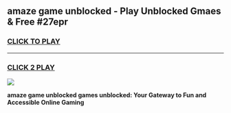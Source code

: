 
## amaze game unblocked - Play Unblocked Gmaes & Free #27epr
<h3>
<a href="https://premium.freeplayer.one?title=amaze_game_unblocked&ref=03M">CLICK TO PLAY</a></h3>
<hr>

<h3>
<a href="https://premium.freeplayer.one?title=amaze_game_unblocked&ref=03M">CLICK 2 PLAY</a>
  
</h3>

<a href="https://premium.freeplayer.one?title=amaze_game_unblocked&ref=03M"><img src="https://clearcache.store/games.png"></a>


**amaze game unblocked games unblocked: Your Gateway to Fun and Accessible Online Gaming**
